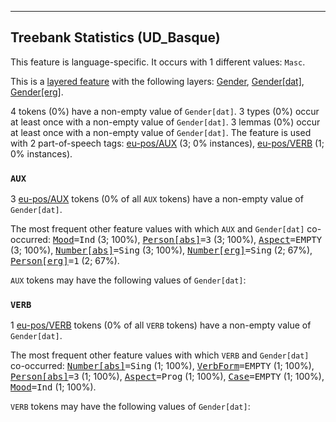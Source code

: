 

--------------------------------------------------------------------------------

## Treebank Statistics (UD_Basque)

This feature is language-specific.
It occurs with 1 different values: `Masc`.

This is a <a href="../../u/overview/feat-layers.html">layered feature</a> with the following layers: [Gender](), [Gender[dat]](), [Gender[erg]]().

4 tokens (0%) have a non-empty value of `Gender[dat]`.
3 types (0%) occur at least once with a non-empty value of `Gender[dat]`.
3 lemmas (0%) occur at least once with a non-empty value of `Gender[dat]`.
The feature is used with 2 part-of-speech tags: [eu-pos/AUX]() (3; 0% instances), [eu-pos/VERB]() (1; 0% instances).

### `AUX`

3 [eu-pos/AUX]() tokens (0% of all `AUX` tokens) have a non-empty value of `Gender[dat]`.

The most frequent other feature values with which `AUX` and `Gender[dat]` co-occurred: <tt><a href="Mood.html">Mood</a>=Ind</tt> (3; 100%), <tt><a href="Person[abs].html">Person[abs]</a>=3</tt> (3; 100%), <tt><a href="Aspect.html">Aspect</a>=EMPTY</tt> (3; 100%), <tt><a href="Number[abs].html">Number[abs]</a>=Sing</tt> (3; 100%), <tt><a href="Number[erg].html">Number[erg]</a>=Sing</tt> (2; 67%), <tt><a href="Person[erg].html">Person[erg]</a>=1</tt> (2; 67%).

`AUX` tokens may have the following values of `Gender[dat]`:


### `VERB`

1 [eu-pos/VERB]() tokens (0% of all `VERB` tokens) have a non-empty value of `Gender[dat]`.

The most frequent other feature values with which `VERB` and `Gender[dat]` co-occurred: <tt><a href="Number[abs].html">Number[abs]</a>=Sing</tt> (1; 100%), <tt><a href="VerbForm.html">VerbForm</a>=EMPTY</tt> (1; 100%), <tt><a href="Person[abs].html">Person[abs]</a>=3</tt> (1; 100%), <tt><a href="Aspect.html">Aspect</a>=Prog</tt> (1; 100%), <tt><a href="Case.html">Case</a>=EMPTY</tt> (1; 100%), <tt><a href="Mood.html">Mood</a>=Ind</tt> (1; 100%).

`VERB` tokens may have the following values of `Gender[dat]`:


